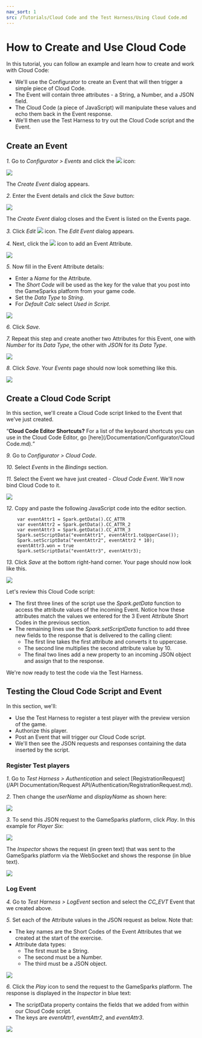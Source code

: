 ```yaml
---
nav_sort: 1
src: /Tutorials/Cloud Code and the Test Harness/Using Cloud Code.md
---
```


# How to Create and Use Cloud Code

In this tutorial, you can follow an example and learn how to create and work with Cloud Code:
* We'll use the Configurator to create an Event that will then trigger a simple piece of Cloud Code.
* The Event will contain three attributes - a String, a Number, and a JSON field.
* The Cloud Code (a piece of JavaScript) will manipulate these values and echo them back in the Event response.
* We'll then use the Test Harness to try out the Cloud Code script and the Event.

## Create an Event

*1.* Go to *Configurator > Events* and click the ![](/img/fa/plus.png) icon:

![](img/CreateCloud/1.png)

The *Create Event* dialog appears.

*2.* Enter the Event details and click the *Save* button:

![](img/CreateCloud/12.png)

The *Create Event* dialog closes and the Event is listed on the Events page.

*3.* Click *Edit* ![](/img/fa/edit.png) icon. The *Edit Event* dialog appears.

*4.* Next, click the ![](/img/fa/plus.png) icon to add an Event Attribute.

![](img/CreateCloud/13.png)

*5.* Now fill in the Event Attribute details:
* Enter a *Name* for the Attribute.
* The *Short Code* will be used as the key for the value that you post into the GameSparks platform from your game code.
* Set the *Data Type* to *String*.
* For *Default Calc* select *Used in Script*.

![](img/CreateCloud/14.png)

*6.* Click *Save*.

*7.* Repeat this step and create another two Attributes for this Event, one with *Number* for its *Data Type*, the other with *JSON* for its *Data Type*.

![](img/CreateCloud/15.png)

*8.* Click *Save*. Your *Events* page should now look something like this.

![](img/CreateCloud/16.png)

## Create a Cloud Code Script

In this section, we'll create a Cloud Code script linked to the Event that we've just created.

<q>**Cloud Code Editor Shortcuts?** For a list of the keyboard shortcuts you can use in the Cloud Code Editor, go [here](/Documentation/Configurator/Cloud Code.md).</q>

*9.* Go to *Configurator > Cloud Code*.

*10.* Select *Events* in the *Bindings* section.

*11.* Select the Event we have just created - *Cloud Code Event*. We'll now bind Cloud Code to it.

![](img/CreateCloud/18.png)

*12.* Copy and paste the following JavaScript code into the editor section.

```  
    var eventAttr1 = Spark.getData().CC_ATTR
    var eventAttr2 = Spark.getData().CC_ATTR_2
    var eventAttr3 = Spark.getData().CC_ATTR_3
    Spark.setScriptData("eventAttr1", eventAttr1.toUpperCase());
    Spark.setScriptData("eventAttr2", eventAttr2 * 10);
    eventAttr3.won = true
    Spark.setScriptData("eventAttr3", eventAttr3);

```

*13.* Click *Save* at the bottom right-hand corner. Your page should now look like this.

![](img/CreateCloud/19.png)

Let's review this Cloud Code script:
* The first three lines of the script use the *Spark.getData* function to access the attribute values of the incoming Event. Notice how these attributes match the values we entered for the 3 Event Attribute Short Codes in the previous section.
* The remaining lines use the *Spark.setScriptData* function to add three new fields to the response that is delivered to the calling client:
  * The first line takes the first attribute and converts it to uppercase.
  * The second line multiplies the second attribute value by 10.
  * The final two lines add a new property to an incoming JSON object and assign that to the response.

We're now ready to test the code via the Test Harness.

## Testing the Cloud Code Script and Event

In this section, we'll:
* Use the Test Harness to register a test player with the preview version of the game.
* Authorize this player.
* Post an Event that will trigger our Cloud Code script.
* We'll then see the JSON requests and responses containing the data inserted by the script.

### Register Test players

*1.* Go to *Test Harness > Authentication* and select [RegistrationRequest](/API Documentation/Request API/Authentication/RegistrationRequest.md).

*2.* Then change the *userName* and *displayName* as shown here:

![](img/CreateCloud/9.png)

*3.* To send this JSON request to the GameSparks platform, click *Play*. In this example for *Player Six*:

![](img/CreateCloud/10.png)

The *Inspector* shows the request (in green text) that was sent to the GameSparks platform via the WebSocket and shows the response (in blue text).

![](img/CreateCloud/17.png)

### Log Event

*4.* Go to *Test Harness > LogEvent* section and select the *CC_EVT* Event that we created above.

*5.* Set each of the Attribute values in the JSON request as below. Note that:
  * The key names are the Short Codes of the Event Attributes that we created at the start of the exercise.
  * Attribute data types:
    * The first must be a String.
    * The second must be a Number.
    * The third must be a JSON object.

![](img/CreateCloud/11.png)

*6.* Click the *Play* icon to send the request to the GameSparks platform. The response is displayed in the *Inspector* in blue text:
* The scriptData property contains the fields that we added from within our Cloud Code script.
* The keys are *eventAttr1*, *eventAttr2*, and *eventAttr3*.

![](img/CreateCloud/12.jpg)
